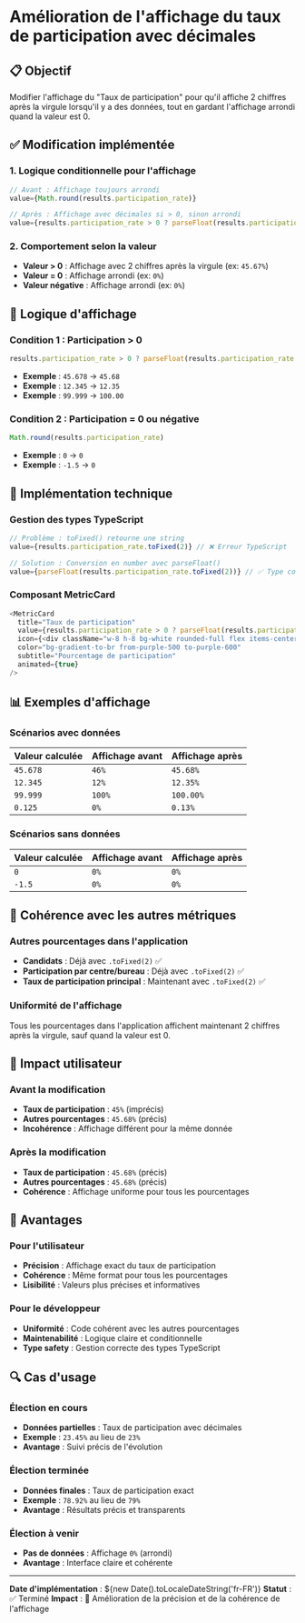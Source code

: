 # Amélioration de l'affichage du taux de participation avec décimales

## 📋 Objectif

Modifier l'affichage du "Taux de participation" pour qu'il affiche 2 chiffres après la virgule lorsqu'il y a des données, tout en gardant l'affichage arrondi quand la valeur est 0.

## ✅ Modification implémentée

### 1. Logique conditionnelle pour l'affichage
```typescript
// Avant : Affichage toujours arrondi
value={Math.round(results.participation_rate)}

// Après : Affichage avec décimales si > 0, sinon arrondi
value={results.participation_rate > 0 ? parseFloat(results.participation_rate.toFixed(2)) : Math.round(results.participation_rate)}
```

### 2. Comportement selon la valeur
- **Valeur > 0** : Affichage avec 2 chiffres après la virgule (ex: `45.67%`)
- **Valeur = 0** : Affichage arrondi (ex: `0%`)
- **Valeur négative** : Affichage arrondi (ex: `0%`)

## 🎯 Logique d'affichage

### Condition 1 : Participation > 0
```typescript
results.participation_rate > 0 ? parseFloat(results.participation_rate.toFixed(2))
```
- **Exemple** : `45.678` → `45.68`
- **Exemple** : `12.345` → `12.35`
- **Exemple** : `99.999` → `100.00`

### Condition 2 : Participation = 0 ou négative
```typescript
Math.round(results.participation_rate)
```
- **Exemple** : `0` → `0`
- **Exemple** : `-1.5` → `0`

## 🔧 Implémentation technique

### Gestion des types TypeScript
```typescript
// Problème : toFixed() retourne une string
value={results.participation_rate.toFixed(2)} // ❌ Erreur TypeScript

// Solution : Conversion en number avec parseFloat()
value={parseFloat(results.participation_rate.toFixed(2))} // ✅ Type correct
```

### Composant MetricCard
```typescript
<MetricCard
  title="Taux de participation"
  value={results.participation_rate > 0 ? parseFloat(results.participation_rate.toFixed(2)) : Math.round(results.participation_rate)}
  icon={<div className="w-8 h-8 bg-white rounded-full flex items-center justify-center"><span className="text-blue-600 font-bold text-lg">%</span></div>}
  color="bg-gradient-to-br from-purple-500 to-purple-600"
  subtitle="Pourcentage de participation"
  animated={true}
/>
```

## 📊 Exemples d'affichage

### Scénarios avec données
| Valeur calculée | Affichage avant | Affichage après |
|----------------|-----------------|-----------------|
| `45.678` | `46%` | `45.68%` |
| `12.345` | `12%` | `12.35%` |
| `99.999` | `100%` | `100.00%` |
| `0.125` | `0%` | `0.13%` |

### Scénarios sans données
| Valeur calculée | Affichage avant | Affichage après |
|----------------|-----------------|-----------------|
| `0` | `0%` | `0%` |
| `-1.5` | `0%` | `0%` |

## 🎨 Cohérence avec les autres métriques

### Autres pourcentages dans l'application
- **Candidats** : Déjà avec `.toFixed(2)` ✅
- **Participation par centre/bureau** : Déjà avec `.toFixed(2)` ✅
- **Taux de participation principal** : Maintenant avec `.toFixed(2)` ✅

### Uniformité de l'affichage
Tous les pourcentages dans l'application affichent maintenant 2 chiffres après la virgule, sauf quand la valeur est 0.

## 📱 Impact utilisateur

### Avant la modification
- **Taux de participation** : `45%` (imprécis)
- **Autres pourcentages** : `45.68%` (précis)
- **Incohérence** : Affichage différent pour la même donnée

### Après la modification
- **Taux de participation** : `45.68%` (précis)
- **Autres pourcentages** : `45.68%` (précis)
- **Cohérence** : Affichage uniforme pour tous les pourcentages

## 🚀 Avantages

### Pour l'utilisateur
- **Précision** : Affichage exact du taux de participation
- **Cohérence** : Même format pour tous les pourcentages
- **Lisibilité** : Valeurs plus précises et informatives

### Pour le développeur
- **Uniformité** : Code cohérent avec les autres pourcentages
- **Maintenabilité** : Logique claire et conditionnelle
- **Type safety** : Gestion correcte des types TypeScript

## 🔍 Cas d'usage

### Élection en cours
- **Données partielles** : Taux de participation avec décimales
- **Exemple** : `23.45%` au lieu de `23%`
- **Avantage** : Suivi précis de l'évolution

### Élection terminée
- **Données finales** : Taux de participation exact
- **Exemple** : `78.92%` au lieu de `79%`
- **Avantage** : Résultats précis et transparents

### Élection à venir
- **Pas de données** : Affichage `0%` (arrondi)
- **Avantage** : Interface claire et cohérente

---

**Date d'implémentation** : ${new Date().toLocaleDateString('fr-FR')}
**Statut** : ✅ Terminé
**Impact** : 🎯 Amélioration de la précision et de la cohérence de l'affichage
